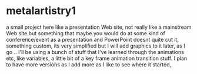 # metalartistry1
a small project here like a presentation Web site, not really like a mainstream Web site but something that maybe you would do at some kind of conference/event as a presentation and PowerPoint doesnt quite cut it, something custom, its very simplified but I will add graphics to it later, as I go .. I'll be using a bunch of stuff that I've learned through the animations etc, like variables, a little bit of a key frame animation transition stuff. I plan to have more versions as I add more as I like to see where it started,
